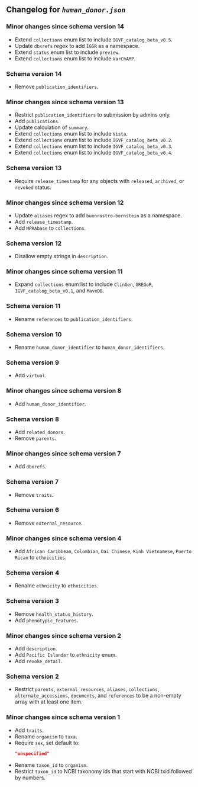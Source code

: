 ## Changelog for *`human_donor.json`*

### Minor changes since schema version 14

* Extend `collections` enum list to include `IGVF_catalog_beta_v0.5`.
* Update `dbxrefs` regex to add `IGSR` as a namespace.
* Extend `status` enum list to include `preview`.
* Extend `collections` enum list to include `VarChAMP`.

### Schema version 14

* Remove `publication_identifiers`.

### Minor changes since schema version 13

* Restrict `publication_identifiers` to submission by admins only.
* Add `publications`.
* Update calculation of `summary`.
* Extend `collections` enum list to include `Vista`.
* Extend `collections` enum list to include `IGVF_catalog_beta_v0.2`.
* Extend `collections` enum list to include `IGVF_catalog_beta_v0.3`.
* Extend `collections` enum list to include `IGVF_catalog_beta_v0.4`.

### Schema version 13

* Require `release_timestamp` for any objects with `released`, `archived`, or `revoked` status.

### Minor changes since schema version 12

* Update `aliases` regex to add `buenrostro-bernstein` as a namespace.
* Add `release_timestamp`.
* Add `MPRAbase` to `collections`.

### Schema version 12

* Disallow empty strings in `description`.

### Minor changes since schema version 11
* Expand `collections` enum list to include `ClinGen`, `GREGoR`, `IGVF_catalog_beta_v0.1`, and `MaveDB`.

### Schema version 11

* Rename `references` to `publication_identifiers`.

### Schema version 10

* Rename `human_donor_identifier` to `human_donor_identifiers`.

### Schema version 9

* Add `virtual`.

### Minor changes since schema version 8

* Add `human_donor_identifier`.

### Schema version 8

* Add `related_donors`.
* Remove `parents`.

### Minor changes since schema version 7

* Add `dbxrefs`.

### Schema version 7

* Remove `traits`.

### Schema version 6

* Remove `external_resource`.

### Minor changes since schema version 4

* Add `African Caribbean`, `Colombian`, `Dai Chinese`, `Kinh Vietnamese`, `Puerto Rican` to `ethnicities`.

### Schema version 4

* Rename `ethnicity` to `ethnicities`.

### Schema version 3

* Remove `health_status_history`.
* Add `phenotypic_features`.

### Minor changes since schema version 2

* Add `description`.
* Add `Pacific Islander` to `ethnicity` enum.
* Add `revoke_detail`.

### Schema version 2

* Restrict `parents`, `external_resources`, `aliases`, `collections`, `alternate_accessions`, `documents`, and `references` to be a non-empty array with at least one item.

### Minor changes since schema version 1

* Add `traits`.
* Rename `organism` to `taxa`.
* Require `sex`, set default to:
    ```json
    "unspecified"
    ```
* Rename `taxon_id` to `organism`.
* Restrict `taxon_id` to NCBI taxonomy ids that start with NCBI:txid followed by numbers.
